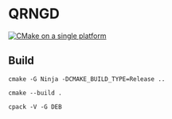# QRNGD
[![CMake on a single platform](https://github.com/sebastianardelean/qrngd/actions/workflows/cmake-single-platform.yml/badge.svg)](https://github.com/sebastianardelean/qrngd/actions/workflows/cmake-single-platform.yml)

## Build

```
cmake -G Ninja -DCMAKE_BUILD_TYPE=Release ..

cmake --build .

cpack -V -G DEB
```
